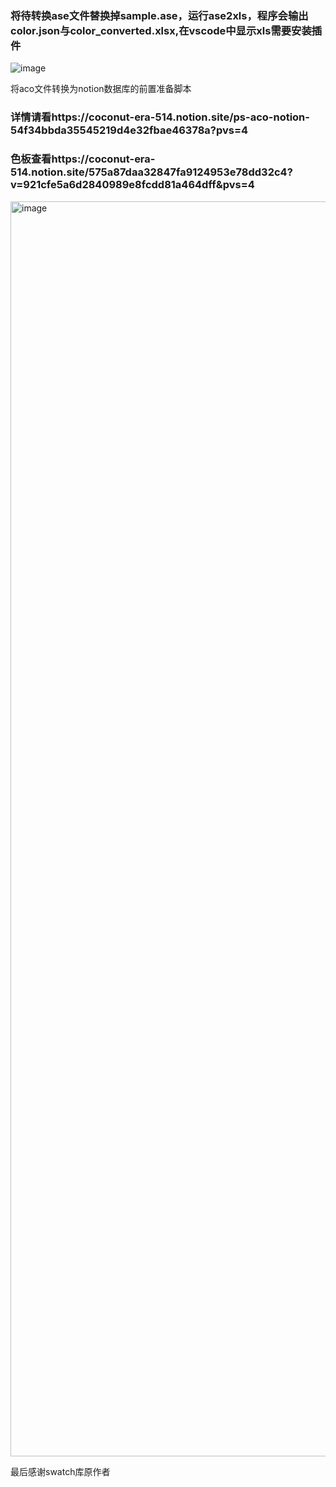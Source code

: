 ### 将待转换ase文件替换掉sample.ase，运行ase2xls，程序会输出color.json与color_converted.xlsx,在vscode中显示xls需要安装插件
![image](https://github.com/pokipoi/ase2xls/assets/22863236/c30a8433-6d0b-43e6-834e-50f8186c129b)

将aco文件转换为notion数据库的前置准备脚本
### 详情请看https://coconut-era-514.notion.site/ps-aco-notion-54f34bbda35545219d4e32fbae46378a?pvs=4
### 色板查看https://coconut-era-514.notion.site/575a87daa32847fa9124953e78dd32c4?v=921cfe5a6d2840989e8fcdd81a464dff&pvs=4
<img width="2008" alt="image" src="https://github.com/pokipoi/ase2xls/assets/22863236/d5dee28b-c427-41b5-8539-998b1693a9db">

最后感谢swatch库原作者

